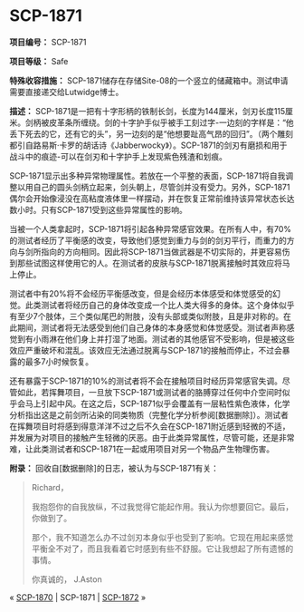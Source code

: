 # SCP-1871
                        


**项目编号：** SCP-1871

**项目等级：** Safe

**特殊收容措施：** SCP-1871储存在存储Site-08的一个竖立的储藏箱中。测试申请需要直接递交给Lutwidge博士。

**描述：** SCP-1871是一把有十字形柄的铁制长剑，长度为144厘米，剑刃长度115厘米。剑柄被皮革条所缠绕。剑的十字护手似乎被手工刻过字-一边刻的字样是：“他丢下死去的它，还有它的头”，另一边刻的是“他想要趾高气昂的回归”。（两个雕刻都引自路易斯·卡罗的胡话诗《Jabberwocky》）。SCP-1871的剑刃有磨损和用于战斗中的痕迹-可以在剑刃和十字护手上发现紫色残渣和划痕。

SCP-1871显示出多种异常物理属性。若放在一个平整的表面，SCP-1871将自我调整以用自己的圆头剑柄立起来，剑头朝上，尽管剑并没有受力。另外，SCP-1871偶尔会开始像浸没在高粘度液体里一样摆动，并在恢复正常前维持该异常状态长达数小时。只有SCP-1871受到这些异常属性的影响。

当被一个人类拿起时，SCP-1871将引起各种异常感官效果。在所有人中，有70%的测试者经历了平衡感的改变，导致他们感觉到重力与剑的剑刃平行，而重力的方向与剑所指向的方向相同。因此将SCP-1871当做武器是不切实际的，并更容易伤到那些试图这样使用它的人。在测试者的皮肤与SCP-1871脱离接触时其效应将马上停止。

测试者中有20%将不会经历平衡感改变，但是会经历本体感受和体觉感受的幻觉。此类测试者将经历自己的身体改变成一个比人类大得多的身体。这个身体似乎有至少7个肢体，三个类似尾巴的附肢，没有头部或类似附肢，且是非对称的。在此期间，测试者将无法感受到他们自己身体的本身感觉和体觉感受。测试者声称感觉到有小雨淋在他们身上并打湿了地面。测试者的其他感官不受影响，但是被这些效应严重破坏和混乱。该效应无法通过脱离与SCP-1871的接触而停止，不过会暴露的最多7小时候恢复。

还有暴露于SCP-1871的10%的测试者将不会在接触项目时经历异常感官失调。尽管如此，若挥舞项目，一旦放下SCP-1871或测试者的胳膊穿过任何中介空间时似乎会马上引起中风。在这之后，SCP-1871似乎会覆盖有一层粘性紫色液体，化学分析指出这是之前剑所沾染的同类物质（完整化学分析参阅[数据删除]）。测试者在挥舞项目时将感到得意洋洋不过之后不久会在SCP-1871附近感到轻微的不适，并发展为对项目的接触产生轻微的厌恶。由于此类异常属性，尽管可能，还是非常难，让此类测试者和SCP-1871在一起或用项目对另一个物品产生物理伤害。

**附录：** 回收自[数据删除]的日志，被认为与SCP-1871有关：


> Richard，
> 
> 我抱怨你的自我放纵，不过我觉得它能起作用。我认为你想要回它。最后，你做到了。
> 
> 那个，我不知道怎么办不过剑刃本身似乎也受到了影响。它现在用起来感觉平衡全不对了，而且我看着它时感到有些不舒服。它让我想起了所有遗憾的事情。
> 
> 你真诚的，
J.Aston
> 



« [SCP-1870](/scp-1870) | SCP-1871 | [SCP-1872](/scp-1872) »





                    